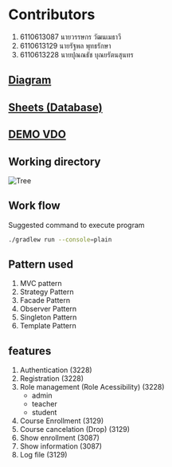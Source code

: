 # Contributors

1. 6110613087 นายวรรษกร วัฒนเมธาวี
2. 6110613129 นายรัฐพล พุทธรักษา
3. 6110613228 นายปุณณธัช บุณยรัตนสุนทร

## [Diagram](https://drive.google.com/file/d/1TTBXyCYtnWH27qlyUgyRRR6Qz9za2iwF/view?usp=sharing)

## [Sheets (Database)](https://docs.google.com/spreadsheets/d/1DxtOiUtrHAg91Ui-A4xYYjMNkj8TMjLKcVKenF2yKIU/view)

## [DEMO VDO](https://youtu.be/O79qzBn5A3U)

## Working directory

![Tree](https://user-images.githubusercontent.com/61135042/114538718-df87dc00-9c7d-11eb-8d09-ea8790ef813b.JPG)

## Work flow

Suggested command to execute program

```bash
./gradlew run --console=plain
```

## Pattern used

1. MVC pattern
2. Strategy Pattern
3. Facade Pattern
4. Observer Pattern
5. Singleton Pattern
6. Template Pattern

## features

1. Authentication (3228)
2. Registration (3228)
3. Role management (Role Acessibility) (3228)
    - admin
    - teacher
    - student
4. Course Enrollment (3129)
5. Course cancelation (Drop) (3129)
6. Show enrollment (3087)
7. Show information (3087)
8. Log file (3129)
